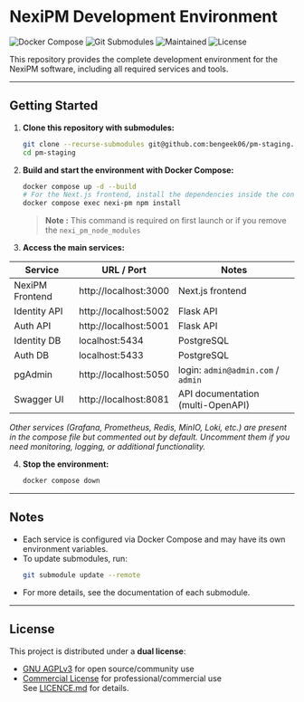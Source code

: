 # NexiPM Development Environment

![Docker Compose](https://img.shields.io/badge/docker--compose-ready-blue?logo=docker)
![Git Submodules](https://img.shields.io/badge/git-submodules-blue?logo=git)
![Maintained](https://img.shields.io/badge/maintained-yes-brightgreen)
![License](https://img.shields.io/badge/license-AGPLv3%20%2F%20Commercial-blue)

This repository provides the complete development environment for the NexiPM software, including all required services and tools.

---

## Getting Started

1. **Clone this repository with submodules:**
    ```bash
    git clone --recurse-submodules git@github.com:bengeek06/pm-staging.git
    cd pm-staging
    ```

2. **Build and start the environment with Docker Compose:**
    ```bash
    docker compose up -d --build
    # For the Next.js frontend, install the dependencies inside the container:
    docker compose exec nexi-pm npm install
    ```
    > **Note :** This command is required on first launch or if you remove the `nexi_pm_node_modules`

3. **Access the main services:**

| Service         | URL / Port                | Notes                                  |
|-----------------|--------------------------|----------------------------------------|
| NexiPM Frontend | http://localhost:3000     | Next.js frontend                       |
| Identity API    | http://localhost:5002     | Flask API                              |
| Auth API        | http://localhost:5001     | Flask API                              |
| Identity DB     | localhost:5434            | PostgreSQL                             |
| Auth DB         | localhost:5433            | PostgreSQL                             |
| pgAdmin         | http://localhost:5050     | login: `admin@admin.com` / `admin`     |
| Swagger UI      | http://localhost:8081     | API documentation (multi-OpenAPI)      |

*Other services (Grafana, Prometheus, Redis, MinIO, Loki, etc.) are present in the compose file but commented out by default. Uncomment them if you need monitoring, logging, or additional functionality.*

4. **Stop the environment:**
    ```bash
    docker compose down
    ```

---

## Notes

- Each service is configured via Docker Compose and may have its own environment variables.
- To update submodules, run:
    ```bash
    git submodule update --remote
    ```
- For more details, see the documentation of each submodule.

---

## License

This project is distributed under a **dual license**:  
- [GNU AGPLv3](https://www.gnu.org/licenses/agpl-3.0.html) for open source/community use  
- [Commercial License](./COMMERCIAL-LICENCE.txt) for professional/commercial use  
See [LICENCE.md](./LICENCE.md) for details.
